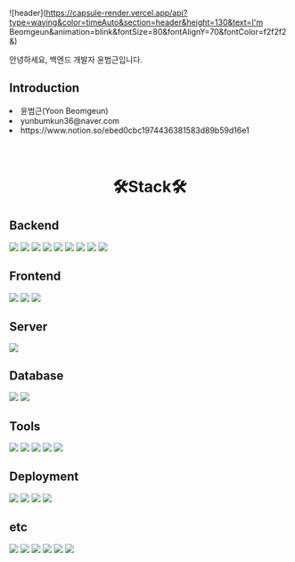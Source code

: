![header](https://capsule-render.vercel.app/api?type=waving&color=timeAuto&section=header&height=130&text=I'm Beomgeun&animation=blink&fontSize=80&fontAlignY=70&fontColor=f2f2f2&)

안녕하세요, 백엔드 개발자 윤범근입니다.

<div>
    <h2>Introduction</h2>
    <li>
        윤범근(Yoon Beomgeun)
    </li>
    <li>
        yunbumkun36@naver.com
    </li>
    <li>
        https://www.notion.so/ebed0cbc1974436381583d89b59d16e1
    </li>
</div>
<br>
<br>
<div>
    <h1 align="center">🛠️Stack🛠️</h1>
</div>

<div>
    <div>
        <h2>Backend</h2>
        <img src="https://img.shields.io/badge/Spring-6DB33F?style=flat&logo=Spring&logoColor=white"/>
        <img src="https://img.shields.io/badge/SpringBoot-6DB33F?style=flat&logo=Spring Boot&logoColor=white"/>
        <img src="https://img.shields.io/badge/SpringSecurity-6DB33F?style=flat&logo=Spring Security&logoColor=white"/>
        <img src="https://img.shields.io/badge/JPA-6DB33F?style=flat"/>
        <img src="https://img.shields.io/badge/Thymeleaf-005F0F?style=flat&logo=Thymeleaf&logoColor=white"/>
        <img src="https://img.shields.io/badge/JSP-FF4000?style=flat"/>
        <img src="https://img.shields.io/badge/Mybatis-424242?style=flat"/>
        <img src="https://img.shields.io/badge/Gradle-02303A?style=flat&logo=Gradle&logoColor=white"/>
        <img src="https://img.shields.io/badge/Apache Maven-C71A36?style=flat&logo=Apache Maven&logoColor=white"/>
    </div>
    <div>
        <h2>Frontend</h2>
        <img src="https://img.shields.io/badge/HTML5-E34F26?style=flat&logo=HTML5&logoColor=white"/>
        <img src="https://img.shields.io/badge/CSS3-1572B6?style=flat&logo=CSS3&logoColor=white"/>
        <img src="https://img.shields.io/badge/JavaScript-F7DF1E?style=flat&logo=JavaScript&logoColor=white"/>
    </div>
    <div>
        <h2>Server</h2>
        <img src="https://img.shields.io/badge/Apache Tomcat-F8DC75?style=flat&logo=Apache Tomcat&logoColor=white"/>
    </div>
    <div>
        <h2>Database</h2>
        <img src="https://img.shields.io/badge/MySQL-4479A1?style=flat&logo=MySQL&logoColor=white"/>
        <img src="https://img.shields.io/badge/MongoDB-47A248?style=flat&logo=MongoDB&logoColor=white"/>
    </div>
    <div>
        <h2>Tools</h2>
        <img src="https://img.shields.io/badge/STS-47A248?style=flat"/>
        <img src="https://img.shields.io/badge/IntelliJ IDEA-000000?style=flat&logo=IntelliJ IDEA&logoColor=white"/>
        <img src="https://img.shields.io/badge/Eclipse IDE-2C2255?style=flat&logo=Eclipse IDE&logoColor=white"/>
        <img src="https://img.shields.io/badge/Visual Studio Code-007ACC?style=flat&logo=Visual Studio Code&logoColor=white"/>
        <img src="https://img.shields.io/badge/DBeaver-382923?style=flat&logo=DBeaver&logoColor=white"/>
    </div>
    <div>
        <h2>Deployment</h2>
        <img src="https://img.shields.io/badge/Amazon EC2-FF9900?style=flat&logo=Amazon EC2&logoColor=white"/>
        <img src="https://img.shields.io/badge/Amazon S3-569A31?style=flat&logo=Amazon S3&logoColor=white"/>
        <img src="https://img.shields.io/badge/Amazon RDS-527FFF?style=flat&logo=Amazon RDS&logoColor=white"/>
        <img src="https://img.shields.io/badge/Netlify-00C7B7?style=flat&logo=Netlify&logoColor=white"/>
    </div>
    <div>
        <h2>etc</h2>
        <img src="https://img.shields.io/badge/Git-F05032?style=flat&logo=Git&logoColor=white"/>
        <img src="https://img.shields.io/badge/GitHub-181717?style=flat&logo=GitHub&logoColor=white"/>
        <img src="https://img.shields.io/badge/Slack-4A154B?style=flat&logo=Slack&logoColor=white"/>
        <img src="https://img.shields.io/badge/Notion-000000?style=flat&logo=Notion&logoColor=white"/>
        <img src="https://img.shields.io/badge/Figma-F24E1E?style=flat&logo=Figma&logoColor=white"/>
        <img src="https://img.shields.io/badge/Google Drive-4285F4?style=flat&logo=Google Drive&logoColor=white"/>
    </div>
    
</div>
